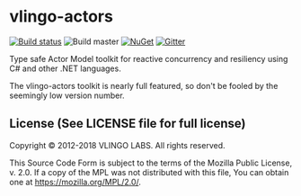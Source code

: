 # vlingo-actors

[![Build status](https://ci.appveyor.com/api/projects/status/o1ajhxlf9i2q6gs7/branch/master?svg=true)](https://ci.appveyor.com/project/VlingoNetOwner/vlingo-net-actors/branch/master)
![Build master](https://github.com/vlingo-net/vlingo-net-actors/workflows/.NET/badge.svg)
[![NuGet](https://img.shields.io/nuget/v/Vlingo.Actors.svg)](https://www.nuget.org/packages/Vlingo.Actors)
[![Gitter](https://badges.gitter.im/vlingo-platform-net/community.svg)](https://gitter.im/vlingo-platform-net/community?utm_source=badge&utm_medium=badge&utm_campaign=pr-badge)

Type safe Actor Model toolkit for reactive concurrency and resiliency using C# and other .NET languages.

The vlingo-actors toolkit is nearly full featured, so don't be fooled by the seemingly low version number.


License (See LICENSE file for full license)
-------------------------------------------
Copyright © 2012-2018 VLINGO LABS. All rights reserved.

This Source Code Form is subject to the terms of the
Mozilla Public License, v. 2.0. If a copy of the MPL
was not distributed with this file, You can obtain
one at https://mozilla.org/MPL/2.0/.
